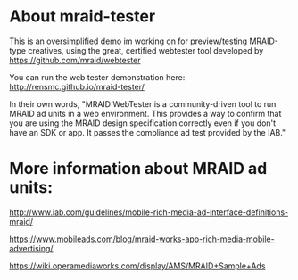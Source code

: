 # About mraid-tester
This is an oversimplified demo im working on for preview/testing MRAID-type creatives, using the great, certified webtester tool developed by https://github.com/mraid/webtester

You can run the web tester demonstration here:
http://rensmc.github.io/mraid-tester/

In their own words, "MRAID WebTester is a community-driven tool to run MRAID ad units in a web environment. This provides a way to confirm that you are using the MRAID design specification correctly even if you don't have an SDK or app. It passes the compliance ad test provided by the IAB."

# More information about MRAID ad units:
http://www.iab.com/guidelines/mobile-rich-media-ad-interface-definitions-mraid/

https://www.mobileads.com/blog/mraid-works-app-rich-media-mobile-advertising/

https://wiki.operamediaworks.com/display/AMS/MRAID+Sample+Ads
